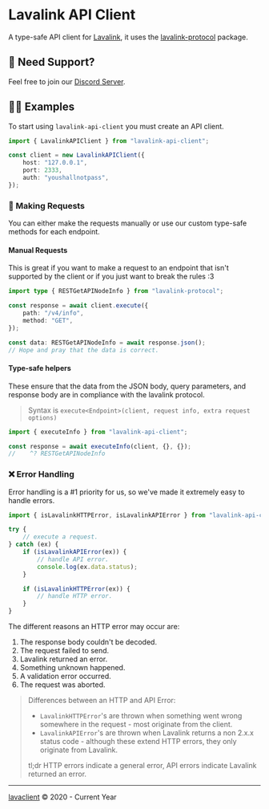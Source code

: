 # Lavalink API Client

A type-safe API client for [Lavalink](https://lavalink.dev), it uses the [lavalink-protocol](https://npmjs.com/lavalink-protocol) package.

## 🛟 Need Support?

Feel free to join our [Discord Server](https://discord.gg/8R4d8RydT4).

## 🧑‍💻 Examples

To start using `lavalink-api-client` you must create an API client.

```ts
import { LavalinkAPIClient } from "lavalink-api-client";

const client = new LavalinkAPIClient({
    host: "127.0.0.1",
    port: 2333,
    auth: "youshallnotpass",
});
```

### 📡 Making Requests

You can either make the requests manually or use our custom type-safe methods for each endpoint.

#### Manual Requests

This is great if you want to make a request to an endpoint that isn't supported by the client or if you just want to break the rules :3

```ts
import type { RESTGetAPINodeInfo } from "lavalink-protocol";

const response = await client.execute({
    path: "/v4/info",
    method: "GET",
});

const data: RESTGetAPINodeInfo = await response.json();
// Hope and pray that the data is correct.
```

#### Type-safe helpers

These ensure that the data from the JSON body, query parameters, and response body are in compliance with the lavalink protocol.

> Syntax is `execute<Endpoint>(client, request info, extra request options)`


```ts
import { executeInfo } from "lavalink-api-client";

const response = await executeInfo(client, {}, {});
//    ^? RESTGetAPINodeInfo
```

### ❌ Error Handling

Error handling is a #1 priority for us, so we've made it extremely easy to handle errors.

```ts
import { isLavalinkHTTPError, isLavalinkAPIError } from "lavalink-api-client";

try {
    // execute a request.
} catch (ex) {
    if (isLavalinkAPIError(ex)) {
        // handle API error.
        console.log(ex.data.status);
    }

    if (isLavalinkHTTPError(ex)) {
        // handle HTTP error.
    }
}
```

The different reasons an HTTP error may occur are:
1. The response body couldn't be decoded.
2. The request failed to send.
3. Lavalink returned an error.
4. Something unknown happened.
5. A validation error occurred.
6. The request was aborted.

> Differences between an HTTP and API Error:
> - `LavalinkHTTPError`'s are thrown when something went wrong somewhere in the request - most originate from the client.
> - `LavalinkAPIError`'s are thrown when Lavalink returns a non 2.x.x status code - although these extend HTTP errors, they only originate from Lavalink.
>
> tl;dr HTTP errors indicate a general error, API errors indicate Lavalink returned an error.

---

[lavaclient](https://lavaclient.js.org) &copy; 2020 - Current Year
